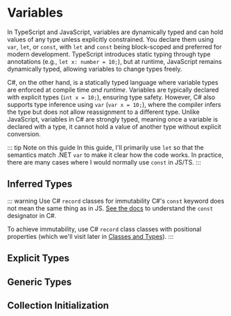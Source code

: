 # Variables

In TypeScript and JavaScript, variables are dynamically typed and can hold values of any type unless explicitly constrained. You declare them using `var`, `let`, or `const`, with `let` and `const` being block-scoped and preferred for modern development. TypeScript introduces static typing through type annotations (e.g., `let x: number = 10;`), but at runtime, JavaScript remains dynamically typed, allowing variables to change types freely.

C#, on the other hand, is a statically typed language where variable types are enforced at compile time *and runtime*. Variables are typically declared with explicit types (`int x = 10;`), ensuring type safety. However, C# also supports type inference using `var` (`var x = 10;`), where the compiler infers the type but does not allow reassignment to a different type. Unlike JavaScript, variables in C# are strongly typed, meaning once a variable is declared with a type, it cannot hold a value of another type without explicit conversion.

::: tip Note on this guide
In this guide, I'll primarily use `let` so that the semantics match .NET `var` to make it clear how the code works.  In practice, there are many cases where I would normally use `const` in JS/TS.
:::

## Inferred Types

<CodeSplitter>
  <template #left>

```ts
var x = 1;  // Hoisted
let x = 1;  // Block scope
const x = 1;  // Block scope; immutable
```

  </template>
  <template #right>

```csharp
var x = 1;  // Block scope
const x = 1;  // Compiler "inlined"; NOT the same as JS const
```

  </template>
</CodeSplitter>

::: warning Use C# `record` classes for immutability
C#'s `const` keyword does not mean the same thing as in JS. [See the docs](https://learn.microsoft.com/en-us/dotnet/csharp/language-reference/keywords/const) to understand the `const` designator in C#.

To achieve immutability, use C# `record` class classes with positional properties (which we'll visit later in [Classes and Types](./classes.md#record-classes)).
:::

## Explicit Types

<CodeSplitter>
  <template #left>

```ts
// Primitives
let x:number = 1;
let y:string = "";

// Reference types
let map = new Map();
```

  </template>
  <template #right>

```csharp
// Primitives
int x = 1;
string y = "";

// Reference types
var map = new HashMap();
HashMap map = new(); // Means the same thing.
```

  </template>
</CodeSplitter>

## Generic Types

<CodeSplitter>
  <template #left>

```ts
let x: Result<User> = getUser();
```

  </template>
  <template #right>

```csharp
Result<User> x = GetUser();
```

  </template>
</CodeSplitter>

## Collection Initialization

<CodeSplitter>
  <template #left>

```ts
let x = ["Bird", "Cat", "Dog"];
let y = [...x];
```

  </template>
  <template #right>

```csharp
string[] x = ["Bird", "Cat", "Dog"];
string[] y = [..x];
```

  </template>
</CodeSplitter>
